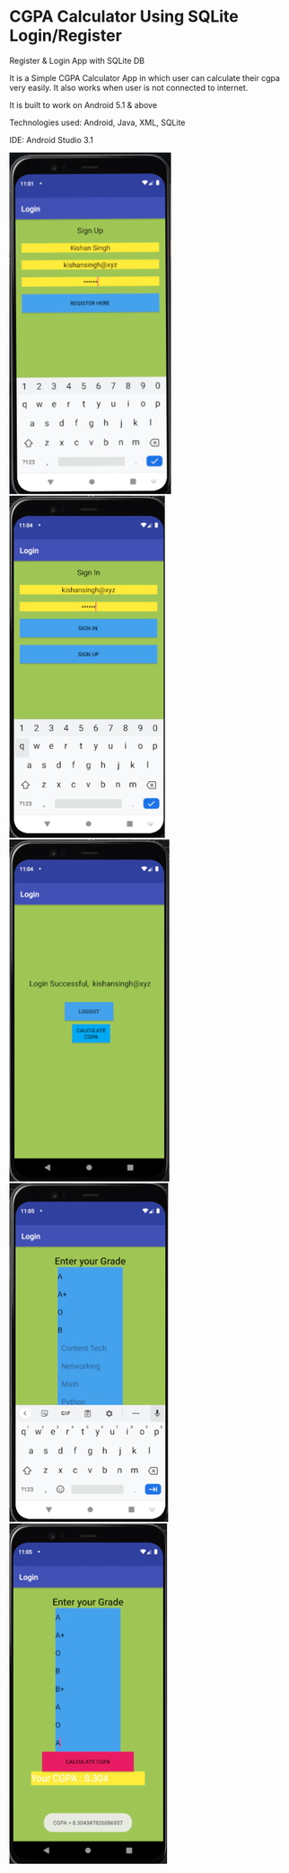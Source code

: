 # CGPA Calculator Using SQLite Login/Register

Register & Login App with SQLite DB

It is a Simple CGPA Calculator App in which user can calculate their cgpa very easily. It also works when user is not connected to internet.

It is built to work on Android 5.1 & above

Technologies used: Android, Java, XML, SQLite

IDE: Android Studio 3.1

<img src = "1.png">

<img src = "2.png">

<img src = "3.png">

<img src = "4.png">

<img src = "5.png">
